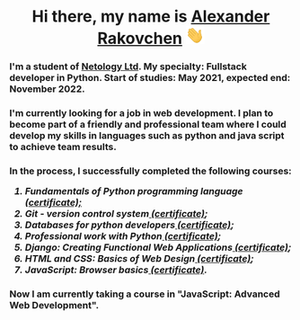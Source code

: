 <!DOCTYPE html>
<html lang="en">
<head>
    <meta charset="UTF-8">
    <meta http-equiv="X-UA-Compatible" content="IE=edge">
    <meta name="viewport" content="width=device-width, initial-scale=1.0">
</head>
<body>
    <h1 align="center">Hi there, my name is <a href="https://alexrax277.github.io/business_card_website.github.io/" target="_blank">Alexander Rakovchen</a> 
    <img src="Hi.gif" height="32"/></h1>
    <h3>I'm a student of <a href="https://netology.ru/">Netology Ltd</a>. My specialty: Fullstack developer in Python. Start of studies: May 2021, expected end: November 2022.</h3>
    <h3>I'm currently looking for a job in web development. I plan to become part of a friendly and professional team where I could develop my skills in languages such as python and java script to achieve team results.</h3>
    <h3>In the process, I successfully completed the following courses:
        <em>
            <ol>
                <li>Fundamentals of Python programming language<a href="https://github.com/AlexRax277/AlexRax277/blob/main/My_certificates/certificate_py_basic.pdf"> (certificate);</a></li>
                <li>Git - version control system<a href="https://github.com/AlexRax277/AlexRax277/blob/main/My_certificates/certificate_git.pdf"> (certificate)</a>;</li>
                <li>Databases for python developers<a href="https://github.com/AlexRax277/AlexRax277/blob/main/My_certificates/certificate_SQL.pdf"> (certificate)</a>;</li>
                <li>Professional work with Python<a href="https://github.com/AlexRax277/AlexRax277/blob/main/My_certificates/certificate_py_advanced.pdf"> (certificate)</a>;</li>
                <li>Django: Creating Functional Web Applications<a href="https://github.com/AlexRax277/AlexRax277/blob/main/My_certificates/certificate_django.pdf"> (certificate)</a>;</li>
                <li>HTML and CSS: Basics of Web Design<a href="https://github.com/AlexRax277/AlexRax277/blob/main/My_certificates/certificate_html_css.pdf"> (certificate)</a>;</li>
                <li>JavaScript: Browser basics<a href="https://github.com/AlexRax277/AlexRax277/blob/main/My_certificates/certificate_JavaScript_basic.pdf"> (certificate)</a>.</li>        
        </em>
    </h3>
    <h3>Now I am currently taking a course in "JavaScript: Advanced Web Development".</h3>
    </font>
</body>
</html>
